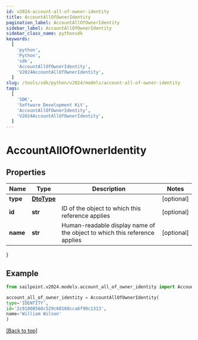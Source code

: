 ```yaml
---
id: v2024-account-all-of-owner-identity
title: AccountAllOfOwnerIdentity
pagination_label: AccountAllOfOwnerIdentity
sidebar_label: AccountAllOfOwnerIdentity
sidebar_class_name: pythonsdk
keywords:
  [
    'python',
    'Python',
    'sdk',
    'AccountAllOfOwnerIdentity',
    'V2024AccountAllOfOwnerIdentity',
  ]
slug: /tools/sdk/python/v2024/models/account-all-of-owner-identity
tags:
  [
    'SDK',
    'Software Development Kit',
    'AccountAllOfOwnerIdentity',
    'V2024AccountAllOfOwnerIdentity',
  ]
---
```


# AccountAllOfOwnerIdentity

## Properties

| Name | Type | Description | Notes |
| --- | --- | --- | --- |
| **type** | [**DtoType**](dto-type) |  | [optional] |
| **id** | **str** | ID of the object to which this reference applies | [optional] |
| **name** | **str** | Human-readable display name of the object to which this reference applies | [optional] |

}

## Example

```python
from sailpoint.v2024.models.account_all_of_owner_identity import AccountAllOfOwnerIdentity

account_all_of_owner_identity = AccountAllOfOwnerIdentity(
type='IDENTITY',
id='2c91808568c529c60168cca6f90c1313',
name='William Wilson'
)

```

[[Back to top]](#)
